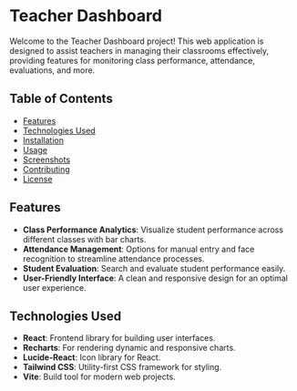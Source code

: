 # Teacher Dashboard

Welcome to the Teacher Dashboard project! This web application is designed to assist teachers in managing their classrooms effectively, providing features for monitoring class performance, attendance, evaluations, and more.

## Table of Contents

- [Features](#features)
- [Technologies Used](#technologies-used)
- [Installation](#installation)
- [Usage](#usage)
- [Screenshots](#screenshots)
- [Contributing](#contributing)
- [License](#license)

## Features

- **Class Performance Analytics**: Visualize student performance across different classes with bar charts.
- **Attendance Management**: Options for manual entry and face recognition to streamline attendance processes.
- **Student Evaluation**: Search and evaluate student performance easily.
- **User-Friendly Interface**: A clean and responsive design for an optimal user experience.

## Technologies Used

- **React**: Frontend library for building user interfaces.
- **Recharts**: For rendering dynamic and responsive charts.
- **Lucide-React**: Icon library for React.
- **Tailwind CSS**: Utility-first CSS framework for styling.
- **Vite**: Build tool for modern web projects.

## Installation

1. Clone the repository:

   ```bash
   git clone <Ari-111/Teachers dashboard.github>

